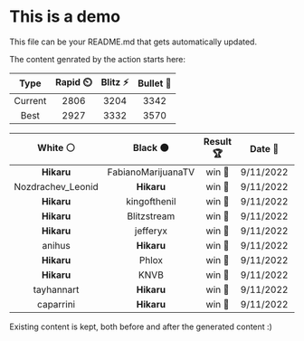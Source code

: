# This is a demo

This file can be your README.md that gets automatically updated.

The content genrated by the action starts here:

<!--START_SECTION:chessStats-->
<!-- Automatically generated with https://github.com/Balastrong/chess-stats-action -->

| Type | Rapid ⏲️ | Blitz ⚡ | Bullet 🔫 |
|:---:|:---:|:---:|:---:|
| Current | 2806 | 3204 | 3342 |
| Best | 2927 | 3332 | 3570 |

| White ⚪ | Black ⚫ | Result 🏆 | Date 📅 | Position 🗺️ | Type 🕕 |
|:---:|:---:|:---:|:---:|:---:|:---:|
| **Hikaru** | FabianoMarijuanaTV | win 🥇 | 9/11/2022 | <a href="http://www.ee.unb.ca/cgi-bin/tervo/fen.pl?select=r3k2r/ppPn1pbp/4p1p1/1B6/5B2/8/PP3PPP/3RK2R b Kkq -">Link</a> | Blitz |
| Nozdrachev_Leonid | **Hikaru** | win 🥇 | 9/11/2022 | <a href="http://www.ee.unb.ca/cgi-bin/tervo/fen.pl?select=1r4k1/p5bp/4b1p1/2qp4/4pr2/1PP5/P3BPP1/RNRQ2K1 w - -">Link</a> | Blitz |
| **Hikaru** | kingofthenil | win 🥇 | 9/11/2022 | <a href="http://www.ee.unb.ca/cgi-bin/tervo/fen.pl?select=2kR4/p1p5/1pP1Nr2/4p3/PP1b2p1/6K1/8/8 b - -">Link</a> | Blitz |
| **Hikaru** | Blitzstream | win 🥇 | 9/11/2022 | <a href="http://www.ee.unb.ca/cgi-bin/tervo/fen.pl?select=2R5/1p1P4/2k1P3/2P5/1p1r4/5p2/5K2/8 b - -">Link</a> | Blitz |
| **Hikaru** | jefferyx | win 🥇 | 9/11/2022 | <a href="http://www.ee.unb.ca/cgi-bin/tervo/fen.pl?select=3rr1k1/1p3ppp/p1n5/3p2b1/8/1P2P2P/PB2NPP1/2RR1K2 b - -">Link</a> | Blitz |
| anihus | **Hikaru** | win 🥇 | 9/11/2022 | <a href="http://www.ee.unb.ca/cgi-bin/tervo/fen.pl?select=rnb1k2r/ppp2ppp/8/8/3q2P1/2N1n2P/PPPKPb2/R1BQ1B1R w kq -">Link</a> | Blitz |
| **Hikaru** | Phlox | win 🥇 | 9/11/2022 | <a href="http://www.ee.unb.ca/cgi-bin/tervo/fen.pl?select=2q1r1k1/4QBpp/p1p2n2/5bB1/1P6/P4P2/6PP/R2R2K1 b - -">Link</a> | Blitz |
| **Hikaru** | KNVB | win 🥇 | 9/11/2022 | <a href="http://www.ee.unb.ca/cgi-bin/tervo/fen.pl?select=8/6r1/5pP1/k3pP2/3pP3/1R1P1K2/8/8 b - -">Link</a> | Blitz |
| tayhannart | **Hikaru** | win 🥇 | 9/11/2022 | <a href="http://www.ee.unb.ca/cgi-bin/tervo/fen.pl?select=r3k2r/pp1bpp1p/3p1bp1/8/2P5/1P3N2/P3BPPP/3R1RK1 w kq -">Link</a> | Blitz |
| caparrini | **Hikaru** | win 🥇 | 9/11/2022 | <a href="http://www.ee.unb.ca/cgi-bin/tervo/fen.pl?select=1k4r1/1bp2p2/pp1p1N1b/7p/P1p4n/3N3P/1PP2P1B/3R3K w - -">Link</a> | Blitz |

<!--END_SECTION:chessStats-->

Existing content is kept, both before and after the generated content :)
